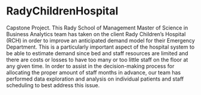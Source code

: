 # RadyChildrenHospital
Capstone Project. This Rady School of Management Master of Science in Business Analytics team has taken on the client Rady Children’s Hospital (RCH) in order to improve an anticipated demand model for their Emergency Department. This is a particularly important aspect of the hospital system to be able to estimate demand since bed and staff resources are limited and there are costs or losses to have too many or too little staff on the floor at any given time. In order to assist in the decision-making process for allocating the proper amount of staff months in advance, our team has performed data exploration and analysis on individual patients and staff scheduling to best address this issue.
